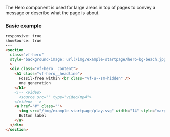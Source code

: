 The Hero component is used for large areas in top of pages to convey a message or describe what the page is about.

### Basic example

```html
responsive: true
showSource: true
---
<section 
  class="vf-hero"
  style="background-image: url(/img/example-startpage/hero-bg-beach.jpg);"
  >
  <div class="vf-hero__content">
    <h1 class="vf-hero__headline">
      Fossil-free within <br class="vf-u--sm-hidden" />
      one generation
    </h1>
    <!-- <video>
      <source src="" type="video/mp4">
    </video> -->
    <a href="#" class="">
      <img src="/img/example-startpage/play.svg" width="14" style="margin-right: 8px" />
      Button label
    </a>
  </div>
</section>
```
